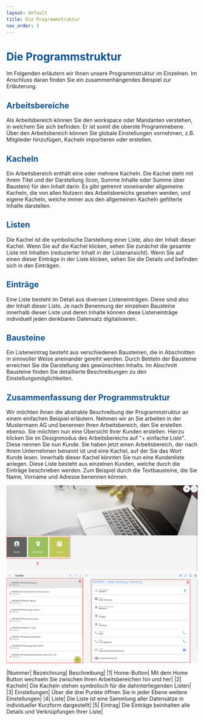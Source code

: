 ```yaml
---
layout: default
title: Die Programmstruktur
nav_order: 3
---
```


# <span style="color:#0b5394">Die Programmstruktur</span>

Im Folgenden erläutern wir Ihnen unsere Programmstruktur im Einzelnen.
Im Anschluss daran finden Sie ein zusammenhängendes Beispiel zur Erläuterung.

## <span style="color:#0b5394">Arbeitsbereiche</span>

Als Arbeitsbereich können Sie den workspace oder Mandanten verstehen, in welchem Sie sich befinden. Er ist somit die oberste
Programmebene. Über den Arbeitsbereich können Sie globale Einstellungen vornehmen, z.B. Mitglieder hinzufügen, Kacheln importieren oder
erstellen.

## <span style="color:#0b5394">Kacheln</span>

Ein Arbeitsbereich enthält eine oder mehrere Kacheln. Die Kachel steht mit ihrem Titel und der Darstellung (Icon, Summe Inhalte oder Summe über Baustein) für den Inhalt darin. Es gibt getrennt voneinander allgemeine Kacheln, die von allen Nutzern des
Arbeitsbereichs gesehen werden, und eigene Kacheln, welche immer aus den allgemeinen Kacheln gefilterte Inhalte darstellen.

## <span style="color:#0b5394">Listen</span>

Die Kachel ist die symbolische Darstellung einer Liste, also der Inhalt dieser Kachel. Wenn Sie auf die Kachel klicken, sehen Sie
zunächst die gesamte Liste mit Inhalten (reduzierter Inhalt in der Listenansicht). Wenn Sie auf einen dieser Einträge
in der Liste klicken, sehen Sie die Details und befinden sich in den Einträgen.

## <span style="color:#0b5394">Einträge</span>

Eine Liste besteht im Detail aus diversen Listeneinträgen. Diese sind also der Inhalt dieser Liste. 
Je nach Benennung der einzelnen Bausteine innerhalb dieser Liste und deren Inhalte können diese Listeneinträge 
individuell jeden denkbaren Datensatz digitalisieren.

## <span style="color:#0b5394">Bausteine</span>

Ein Listeneintrag besteht aus verschiedenen Bausteinen, die in Abschnitten in sinnvoller Weise aneinander gereiht werden. Durch 
Betiteln der Bausteine erreichen Sie die Darstellung des gewünschten Inhalts. Im Abschnitt Bausteine finden Sie detaillierte
Beschreibungen zu den Einstellungsmöglichkeiten.

## <span style="color:#0b5394">Zusammenfassung der Programmstruktur</span>

Wir möchten Ihnen die abstrakte Beschreibung der Programmstruktur an einem einfachen Beispiel erläutern.
Nehmen wir an Sie arbeiten in der Mustermann AG und benennen Ihren Arbeitsbereich, den Sie erstellen ebenso.
Sie möchten nun eine Übersicht Ihrer Kunden erstellen. Hierzu klicken Sie im Designmodus des Arbeitsbereichs auf 
"+ einfache Liste". Diese nennen Sie nun Kunde. Sie haben jetzt einen Arbeitsbereich, der nach Ihrem Unternehmen benannt ist und
eine Kachel, auf der Sie das Wort Kunde lesen. Innerhalb dieser Kachel könnten Sie nun eine Kundenliste anlegen. Diese Liste besteht aus
einzelnen Kunden, welche durch die Einträge beschrieben werden. Zum Beispiel durch die Textbausteine, die Sie Name, Vorname und
Adresse benennen können.

![homescreen](..\assets\software-structure\homescreen.png "homescreen")
![list-record](..\assets\software-structure\list-record.png "list-record")

|Nummer|    Bezeichnung|    Beschreibung|
|1|         Home-Button| Mit dem Home Button wechseln Sie zwischen Ihren Arbeitsbereichen hin und her|
|2|         Kacheln| Die Kacheln stehen symbolisch für die dahinterliegenden Listen|
|3|         Einstellungen| Über die drei Punkte öffnen Sie in jeder Ebene weitere Einstellungen|
|4|         Liste| Die Liste ist eine Sammlung aller Datensätze in individueller Kurzform dargestellt|
|5|         Eintrag| Die Einträge beinhalten alle Details und Verknüpfungen Ihrer Liste|
